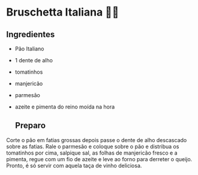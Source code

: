 # Bruschetta Italiana :bread::tomato:

## **Ingredientes**

+ Pão Italiano

+ 1 dente de alho

+ tomatinhos

+ manjericão

+ parmesão

+ azeite e pimenta do reino moída na hora

  ## **Preparo**

Corte o pão em fatias grossas depois passe o dente de alho descascado sobre as fatias. Rale o parmesão e coloque sobre o pão e distribua os tomatinhos por cima, salpique sal, as folhas de manjericão fresco e a pimenta, regue com um fio de azeite e leve ao forno para derreter o queijo. Pronto, é só servir com aquela taça de vinho deliciosa.





